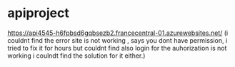 # apiproject

https://api4545-h6fpbsd6gqbsezb2.francecentral-01.azurewebsites.net/
(i couldnt find the error site is not working , says you dont have permission,
i tried to fix it for hours but couldnt find also login for the auhorization is not working i coulndt find the solution for it either.)
